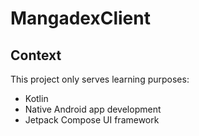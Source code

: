 # MangadexClient

## Context

This project only serves learning purposes:

- Kotlin
- Native Android app development
- Jetpack Compose UI framework
